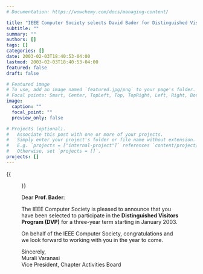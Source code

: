```yaml
---
# Documentation: https://wowchemy.com/docs/managing-content/

title: "IEEE Computer Society selects David Bader for Distinguished Visitors Program"
subtitle: ""
summary: ""
authors: []
tags: []
categories: []
date: 2003-02-03T18:40:53-04:00
lastmod: 2003-02-03T18:40:53-04:00
featured: false
draft: false

# Featured image
# To use, add an image named `featured.jpg/png` to your page's folder.
# Focal points: Smart, Center, TopLeft, Top, TopRight, Left, Right, BottomLeft, Bottom, BottomRight.
image:
  caption: ""
  focal_point: ""
  preview_only: false

# Projects (optional).
#   Associate this post with one or more of your projects.
#   Simply enter your project's folder or file name without extension.
#   E.g. `projects = ["internal-project"]` references `content/project/deep-learning/index.md`.
#   Otherwise, set `projects = []`.
projects: []
---
```


{{<figure src="letter.jpg">}}

Dear **Prof. Bader**:

The IEEE Computer Society is pleased to announce that you have been
selected to participate in the **Distinguished Visitors Program
(DVP)** for a three-year term starting in January 2003.

On behalf of the IEEE Computer Society, congratulations and we look
forward to working with you in the year to come.

Sincerely,  
Murali Varanasi   
Vice President, Chapter Activities Board 